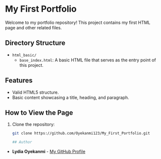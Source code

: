 # My First Portfolio

Welcome to my portfolio repository! This project contains my first HTML page and other related files.

## Directory Structure

- `html_basic/`
  - `base_index.html`: A basic HTML file that serves as the entry point of this project.

## Features

- Valid HTML5 structure.
- Basic content showcasing a title, heading, and paragraph.

## How to View the Page

1. Clone the repository:
   ```bash
   git clone https://github.com/Oyekanmi123/My_First_Portfolio.git

   ## Author

- **Lydia Oyekanmi** - [My GitHub Profile](https://github.com/Oyekanmi123)
